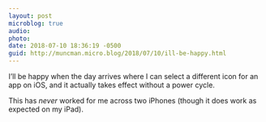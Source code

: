 ```yaml
---
layout: post
microblog: true
audio: 
photo: 
date: 2018-07-10 18:36:19 -0500
guid: http://muncman.micro.blog/2018/07/10/ill-be-happy.html
---
```

I’ll be happy when the day arrives where I can select a different icon for an app on iOS, and it actually takes effect without a power cycle. 

This has _never_ worked for me across two iPhones (though it does work as expected on my iPad). 
